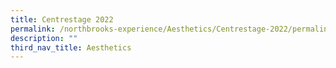 ```yaml
---
title: Centrestage 2022
permalink: /northbrooks-experience/Aesthetics/Centrestage-2022/permalink/
description: ""
third_nav_title: Aesthetics
---
```

